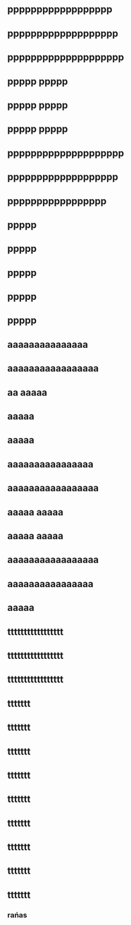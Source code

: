 
## pppppppppppppppppp
## ppppppppppppppppppp
## pppppppppppppppppppp
## ppppp          ppppp            
## ppppp          ppppp
## ppppp          ppppp
## pppppppppppppppppppp
## ppppppppppppppppppp
## ppppppppppppppppp
## ppppp
## ppppp
## ppppp
## ppppp      
## ppppp 

##  aaaaaaaaaaaaaaa
## aaaaaaaaaaaaaaaaa
## aa          aaaaa
##             aaaaa
##             aaaaa
##  aaaaaaaaaaaaaaaa
## aaaaaaaaaaaaaaaaa
## aaaaa       aaaaa
## aaaaa       aaaaa
## aaaaaaaaaaaaaaaaa
##  aaaaaaaaaaaaaaaa
##             aaaaa   

## ttttttttttttttttt
## ttttttttttttttttt   
## ttttttttttttttttt
##     ttttttt
##     ttttttt
##     ttttttt
##     ttttttt
##     ttttttt
##     ttttttt
##     ttttttt
##     ttttttt
##     ttttttt
###  rańas

